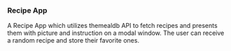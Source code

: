 ### Recipe App
A Recipe App which utilizes themealdb API to fetch recipes and
presents them with picture and instruction on a modal window. The
user can receive a random recipe and store their favorite ones.
